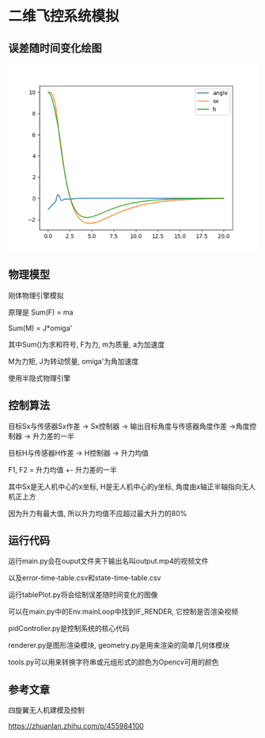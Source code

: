 # 二维飞控系统模拟

## 误差随时间变化绘图

![error-time](https://github.com/miaooo0000OOOO/2DFlightControlSystem/blob/master/output/error-time.png)

## 物理模型

刚体物理引擎模拟

原理是 Sum(F) = ma

Sum(M) = J*omiga'

其中Sum()为求和符号, F为力, m为质量, a为加速度

M为力矩, J为转动惯量, omiga'为角加速度

使用半隐式物理引擎

## 控制算法

目标Sx与传感器Sx作差 -> Sx控制器 -> 输出目标角度与传感器角度作差 ->角度控制器 -> 升力差的一半

目标H与传感器H作差 -> H控制器 -> 升力均值

F1, F2 = 升力均值 +- 升力差的一半

其中Sx是无人机中心的x坐标, H是无人机中心的y坐标, 角度由x轴正半轴指向无人机正上方

因为升力有最大值, 所以升力均值不应超过最大升力的80%

## 运行代码

运行main.py会在ouput文件夹下输出名叫output.mp4的视频文件

以及error-time-table.csv和state-time-table.csv

运行tablePlot.py将会绘制误差随时间变化的图像

可以在main.py中的Env.mainLoop中找到IF_RENDER, 它控制是否渲染视频

pidController.py是控制系统的核心代码

renderer.py是图形渲染模块, geometry.py是用来渲染的简单几何体模块

tools.py可以用来转换字符串或元组形式的颜色为Opencv可用的颜色

## 参考文章

四旋翼无人机建模及控制

https://zhuanlan.zhihu.com/p/455984100